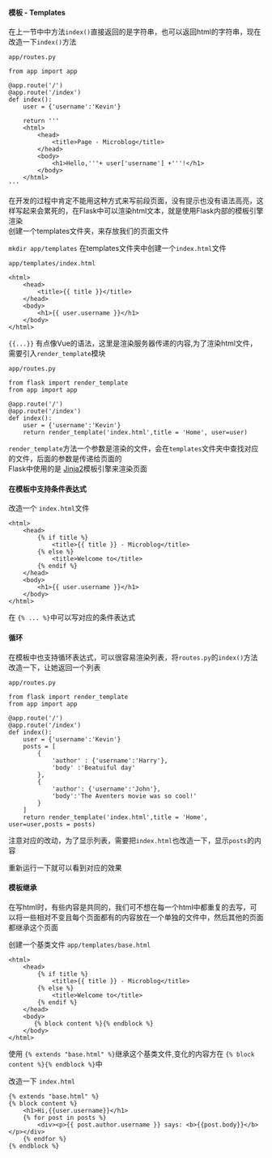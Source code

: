 #### 模板 - Templates
在上一节中中方法`index()`直接返回的是字符串，也可以返回html的字符串，现在改造一下`index()`方法  

`app/routes.py`
```
from app import app

@app.route('/')
@app.route('/index')
def index():
    user = {'username':'Kevin'}

    return '''
    <html>
        <head>
            <title>Page - Microblog</title>
        </head>
        <body>
            <h1>Hello,'''+ user['username'] +'''!</h1>
        </body>
    </html>
''' 

```
在开发的过程中肯定不能用这种方式来写前段页面，没有提示也没有语法高亮，这样写起来会累死的，在Flask中可以渲染html文本，就是使用Flask内部的模板引擎渲染   
创建一个templates文件夹，来存放我们的页面文件  

`mkdir app/templates`
在templates文件夹中创建一个`index.html`文件  

`app/templates/index.html`
```
<html>
    <head>
        <title>{{ title }}</title>
    </head>
    <body>
        <h1>{{ user.username }}</h1>
    </body>
</html>
```
`{{...}}` 有点像Vue的语法，这里是渲染服务器传递的内容,为了渲染html文件，需要引入`render_template`模块  

`app/routes.py`
```
from flask import render_template
from app import app

@app.route('/')
@app.route('/index')
def index():
    user = {'username':'Kevin'}
    return render_template('index.html',title = 'Home', user=user)
```
`render_template`方法一个参数是渲染的文件，会在`templates`文件夹中查找对应的文件，后面的参数是传递给页面的  
Flask中使用的是 [Jinja2](http://jinja.pocoo.org/)模板引擎来渲染页面

#### 在模板中支持条件表达式  

改造一个 `index.html`文件  

```
<html>
    <head>
        {% if title %}
            <title>{{ title }} - Microblog</title>
        {% else %}
            <title>Welcome to</title>
        {% endif %}
    </head>
    <body>
        <h1>{{ user.username }}</h1>
    </body>
</html>
```
在 `{% ... %}`中可以写对应的条件表达式  

#### 循环  

在模板中也支持循环表达式，可以很容易渲染列表，将`routes.py`的`index()`方法改造一下，让她返回一个列表  

`app/routes.py`
```
from flask import render_template
from app import app

@app.route('/')
@app.route('/index')
def index():
    user = {'username':'Kevin'}
    posts = [
        {
            'author' : {'username':'Harry'},
            'body' :'Beatuiful day'
        },
        {
            'author': {'username':'John'},
            'body':'The Aventers movie was so cool!'
        }
    ]
    return render_template('index.html',title = 'Home', user=user,posts = posts)

```
注意对应的改动，为了显示列表，需要把`index.html`也改造一下，显示`posts`的内容  

重新运行一下就可以看到对应的效果  

#### 模板继承  
在写html时，有些内容是共同的，我们可不想在每一个html中都重复的去写，可以将一些相对不变且每个页面都有的内容放在一个单独的文件中，然后其他的页面都继承这个页面  

创建一个基类文件 `app/templates/base.html`
```
<html>
    <head>
        {% if title %}
            <title>{{ title }} - Microblog</title>
        {% else %}
            <title>Welcome to</title>
        {% endif %}
    </head>
    <body>
       {% block content %}{% endblock %}
    </body>
</html>
```

使用 `{% extends "base.html" %}`继承这个基类文件,变化的内容方在 `{% block content %}{% endblock %}`中  

改造一下 `index.html`  

```
{% extends "base.html" %}
{% block content %}
    <h1>Hi,{{user.username}}</h1>
    {% for post in posts %}
        <div><p>{{ post.author.username }} says: <b>{{post.body}}</b></p></div>
    {% endfor %}
{% endblock %}
```